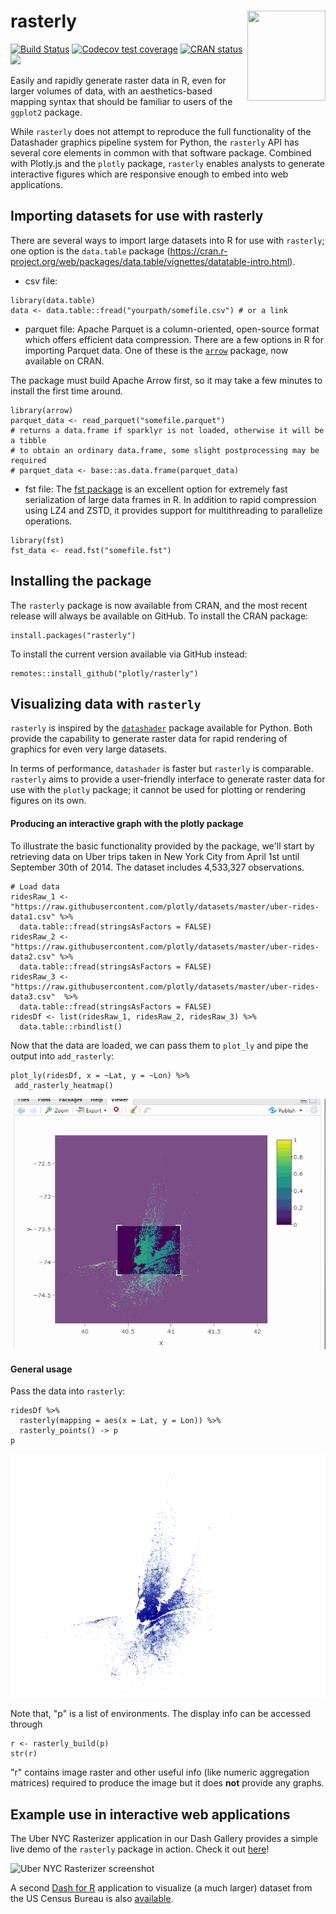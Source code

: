 # rasterly <img src="https://user-images.githubusercontent.com/9809798/67056539-75d75200-f11a-11e9-9b62-2b62a349a45b.jpg" align="right" height="144" width="124.8">

[![Build Status](https://travis-ci.org/z267xu/rasterly.svg?branch=master)](https://travis-ci.org/z267xu/rasterly)
[![Codecov test coverage](https://codecov.io/gh/z267xu/rasterly/branch/master/graph/badge.svg)](https://codecov.io/gh/z267xu/rasterly?branch=master)
[![CRAN status](https://www.r-pkg.org/badges/version/rasterly)](https://cran.r-project.org/web/packages/rasterly/index.html)
[![](https://cranlogs.r-pkg.org/badges/rasterly)](https://cran.r-project.org/package=rasterly)

Easily and rapidly generate raster data in R, even for larger volumes of data, with an aesthetics-based mapping syntax that should be familiar to users of the `ggplot2` package. 

While `rasterly` does not attempt to reproduce the full functionality of the Datashader graphics pipeline system for Python, the `rasterly` API has several core elements in common with that software package. Combined with Plotly.js and the `plotly` package, `rasterly` enables analysts to generate interactive figures which are responsive enough to embed into web applications.

## Importing datasets for use with rasterly

There are several ways to import large datasets into R for use with `rasterly`; one option is the `data.table` package (https://cran.r-project.org/web/packages/data.table/vignettes/datatable-intro.html).

* csv file:
```
library(data.table)
data <- data.table::fread("yourpath/somefile.csv") # or a link
```

* parquet file:
Apache Parquet is a column-oriented, open-source format which offers efficient data compression. There are a few options in R for importing Parquet data. One of these is the [`arrow`](https://cran.r-project.org/web/packages/arrow/index.html) package, now available on CRAN.

The package must build Apache Arrow first, so it may take a few minutes to install the first time around.

```
library(arrow)
parquet_data <- read_parquet("somefile.parquet")
# returns a data.frame if sparklyr is not loaded, otherwise it will be a tibble
# to obtain an ordinary data.frame, some slight postprocessing may be required
# parquet_data <- base::as.data.frame(parquet_data)
```

* fst file:
The [fst package](https://www.fstpackage.org/) is an excellent option for extremely fast serialization of large data frames in R. In addition to rapid compression using LZ4 and ZSTD, it provides support for multithreading to parallelize operations.

```
library(fst)
fst_data <- read.fst("somefile.fst")
```

## Installing the package

The `rasterly` package is now available from CRAN, and the most recent release will always be available on GitHub. To install the CRAN package:
```
install.packages("rasterly")
```
To install the current version available via GitHub instead:
```
remotes::install_github("plotly/rasterly")
```

## Visualizing data with `rasterly`

`rasterly` is inspired by the [`datashader`](http://datashader.org/getting_started/index.html) package available for Python. Both provide the capability to generate raster data for rapid rendering of graphics for even very large datasets.

In terms of performance, `datashader` is faster but `rasterly` is comparable. `rasterly` aims to provide a user-friendly interface to generate raster data for use with the `plotly` package; it cannot be used for plotting or rendering figures on its own.

#### Producing an interactive graph with the plotly package

To illustrate the basic functionality provided by the package, we'll start by retrieving data on Uber trips taken in New York City from April 1st until September 30th of 2014. The dataset includes 4,533,327 observations.

```
# Load data
ridesRaw_1 <- "https://raw.githubusercontent.com/plotly/datasets/master/uber-rides-data1.csv" %>%
  data.table::fread(stringsAsFactors = FALSE)
ridesRaw_2 <- "https://raw.githubusercontent.com/plotly/datasets/master/uber-rides-data2.csv" %>%
  data.table::fread(stringsAsFactors = FALSE)
ridesRaw_3 <- "https://raw.githubusercontent.com/plotly/datasets/master/uber-rides-data3.csv"  %>%
  data.table::fread(stringsAsFactors = FALSE)
ridesDf <- list(ridesRaw_1, ridesRaw_2, ridesRaw_3) %>%
  data.table::rbindlist()
```

Now that the data are loaded, we can pass them to `plot_ly` and pipe the output into `add_rasterly`:

```
plot_ly(ridesDf, x = ~Lat, y = ~Lon) %>%
 add_rasterly_heatmap()
```
![](man/figures/add_rasterizer.gif)

#### General usage

Pass the data into `rasterly`:
```
ridesDf %>%
  rasterly(mapping = aes(x = Lat, y = Lon)) %>%
  rasterly_points() -> p
p
```
![](man/figures/grid_rasterizer.png)

Note that, "p" is a list of environments. The display info can be accessed through
```
r <- rasterly_build(p)
str(r)
```

"r" contains image raster and other useful info (like numeric aggregation matrices) required to produce the image but it does **not** provide any graphs.

## Example use in interactive web applications

The Uber NYC Rasterizer application in our Dash Gallery provides a simple live demo of the `rasterly` package in action. Check it out [here](https://dash-gallery.plotly.host/dashr-uber-rasterizer/)!

<img width="840" alt="Uber NYC Rasterizer screenshot" src="https://user-images.githubusercontent.com/9809798/67794376-f1a69800-fa52-11e9-930d-ce57575ddef7.png">

A second [Dash for R](https://github.com/plotly/dashR) application to visualize (a much larger) dataset from the US Census Bureau is also [available](https://github.com/plotly/rasterly/tree/master/apps/UScensus).
